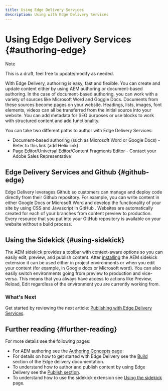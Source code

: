 ```yaml
---
title: Using Edge Delivery Services
description: Using with Edge Delivery Services
---
```


# Using Edge Delivery Services {#authoring-edge}

>[!NOTE]
>
>This is a draft, feel free to update/modify as needed.

With Edge Delivery, authoring is easy, fast and flexible. You can create and update content either by using AEM authoring or document-based authoring. In the case of document-based authoring, you can work with a variety of sources like Microsoft Word and Goggle Docs. Documents from these sources become pages on your website. Headings, lists, images, font elements, videos can all be transferred from the initial source into your website. You can add metadata for SEO purposes or use blocks to work with structured content and add functionality.

You can take two different paths to author with Edge Delivery Services:

* Document-based authoring (such as Microsoft Word or Google Docs) - Refer to this link (add Helix link)
* Page Editor/Universal Editor/Content Fragments Editor - Contact your Adobe Sales Representative

## Edge Delivery Services and Github {#github-edge}

Edge Delivery leverages Github so customers can manage and deploy code directly from their Github repository. For example, you can write content in either Google Docs or Microsoft Word and develop the functionality of your site by using CSS and Javascript in GitHub . Websites are automatically created for each of your branches from content preview to production. Every resource that you put into your GitHub repository is available on your website without a build process.

## Using the Sidekick {#using-sidekick}

​​The AEM sidekick provides a toolbar with context-aware options so you can easily edit, preview, and publish content. After [installing](https://www.hlx.live/docs/sidekick-extension) the AEM sidekick extension it can be used either in project environments or when you edit your content (for example, in Google docs or Microsoft word). You can also easily switch environments going from preview to production and vice-versa. This means that you always have access to actions like Preview, Reload, Edit regardless of the environment you are currently working from.

### What's Next

Get started by reviewing the next article: [Publishing with Edge Delivery Services](/help/edge/publishing.md).

## Further reading {#further-reading}

For more details see the following pages:

* For AEM authoring see the [Authoring Concepts page](https://experienceleague.adobe.com/docs/experience-manager-cloud-service/content/sites/authoring/getting-started/concepts.html)
* For details on how to get started with Edge Delivery see the [Build](https://www.hlx.live/docs/#build) section of the Edge delivery documentation.
* To understand how to author and publish content by using Edge Delivery see the [Publish section](https://www.hlx.live/docs/authoring).
* To understand how to use the sidekick extension see [Using the sidekick](https://www.hlx.live/docs/sidekick) page.
